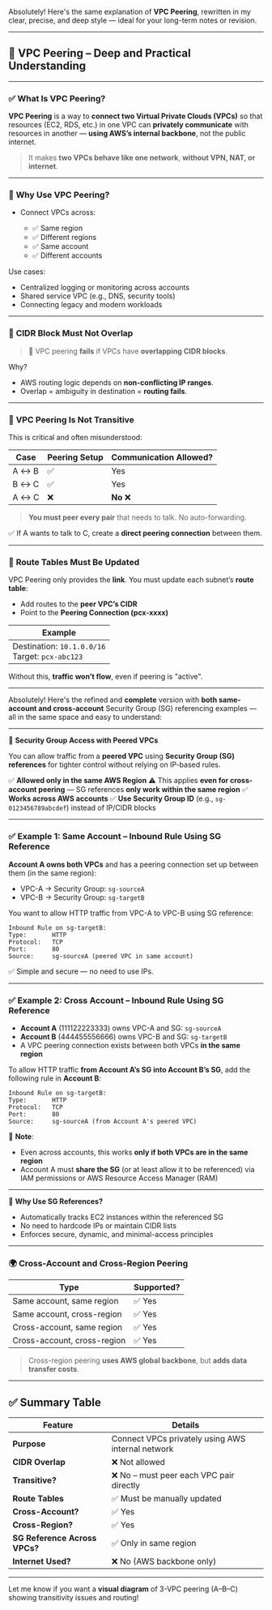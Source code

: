 Absolutely! Here's the same explanation of **VPC Peering**, rewritten in my clear, precise, and deep style — ideal for your long-term notes or revision.

---

## 🔗 **VPC Peering – Deep and Practical Understanding**

---

### ✅ **What Is VPC Peering?**

**VPC Peering** is a way to **connect two Virtual Private Clouds (VPCs)** so that resources (EC2, RDS, etc.) in one VPC can **privately communicate** with resources in another — **using AWS’s internal backbone**, not the public internet.

> It makes **two VPCs behave like one network**, **without VPN, NAT, or internet**.

---

### 🎯 **Why Use VPC Peering?**

* Connect VPCs across:

  * ✅ Same region
  * ✅ Different regions
  * ✅ Same account
  * ✅ Different accounts

Use cases:

* Centralized logging or monitoring across accounts
* Shared service VPC (e.g., DNS, security tools)
* Connecting legacy and modern workloads

---

### 📛 **CIDR Block Must Not Overlap**

> 🛑 VPC peering **fails** if VPCs have **overlapping CIDR blocks**.

Why?

* AWS routing logic depends on **non-conflicting IP ranges**.
* Overlap = ambiguity in destination = **routing fails**.

---

### 🔁 **VPC Peering Is Not Transitive**

This is critical and often misunderstood:

| Case  | Peering Setup | Communication Allowed? |
| ----- | ------------- | ---------------------- |
| A ↔ B | ✅             | Yes                    |
| B ↔ C | ✅             | Yes                    |
| A ↔ C | ❌             | **No** ❌               |

> **You must peer every pair** that needs to talk. No auto-forwarding.

✅ If A wants to talk to C, create a **direct peering connection** between them.

---

### 📜 **Route Tables Must Be Updated**

VPC Peering only provides the **link**.
You must update each subnet’s **route table**:

* Add routes to the **peer VPC’s CIDR**
* Point to the **Peering Connection (pcx-xxxx)**

| Example                                              |
| ---------------------------------------------------- |
| Destination: `10.1.0.0/16` <br> Target: `pcx-abc123` |

Without this, **traffic won’t flow**, even if peering is "active".

---

Absolutely! Here's the refined and **complete** version with **both same-account and cross-account** Security Group (SG) referencing examples — all in the same space and easy to understand:

---


🔐 **Security Group Access with Peered VPCs**

You can allow traffic from a **peered VPC** using **Security Group (SG) references** for tighter control without relying on IP-based rules.

✅ **Allowed only in the same AWS Region**
⚠️ This applies **even for cross-account peering** — SG references **only work within the same region**
✅ **Works across AWS accounts**
✅ **Use Security Group ID** (e.g., `sg-0123456789abcdef`) instead of IP/CIDR blocks

---

### ✅ Example 1: **Same Account – Inbound Rule Using SG Reference**

**Account A owns both VPCs** and has a peering connection set up between them (in the same region):

* VPC-A → Security Group: `sg-sourceA`
* VPC-B → Security Group: `sg-targetB`

You want to allow HTTP traffic from VPC-A to VPC-B using SG reference:

```
Inbound Rule on sg-targetB:
Type:       HTTP
Protocol:   TCP
Port:       80
Source:     sg-sourceA (peered VPC in same account)
```

✅ Simple and secure — no need to use IPs.

---

### ✅ Example 2: **Cross Account – Inbound Rule Using SG Reference**

* **Account A** (111122223333) owns VPC-A and SG: `sg-sourceA`
* **Account B** (444455556666) owns VPC-B and SG: `sg-targetB`
* A VPC peering connection exists between both VPCs **in the same region**

To allow HTTP traffic **from Account A’s SG into Account B’s SG**, add the following rule in **Account B**:

```
Inbound Rule on sg-targetB:
Type:       HTTP
Protocol:   TCP
Port:       80
Source:     sg-sourceA (from Account A's peered VPC)
```

📌 **Note**:

* Even across accounts, this works **only if both VPCs are in the same region**
* Account A must **share the SG** (or at least allow it to be referenced) via IAM permissions or AWS Resource Access Manager (RAM)

---

🔐 **Why Use SG References?**

* Automatically tracks EC2 instances within the referenced SG
* No need to hardcode IPs or maintain CIDR lists
* Enforces secure, dynamic, and minimal-access principles


---

### 🌍 **Cross-Account and Cross-Region Peering**

| Type                        | Supported? |
| --------------------------- | ---------- |
| Same account, same region   | ✅ Yes      |
| Same account, cross-region  | ✅ Yes      |
| Cross-account, same region  | ✅ Yes      |
| Cross-account, cross-region | ✅ Yes      |

> Cross-region peering **uses AWS global backbone**, but **adds data transfer costs**.

---

## ✅ Summary Table

| Feature                       | Details                                           |
| ----------------------------- | ------------------------------------------------- |
| **Purpose**                   | Connect VPCs privately using AWS internal network |
| **CIDR Overlap**              | ❌ Not allowed                                     |
| **Transitive?**               | ❌ No – must peer each VPC pair directly           |
| **Route Tables**              | ✅ Must be manually updated                        |
| **Cross-Account?**            | ✅ Yes                                             |
| **Cross-Region?**             | ✅ Yes                                             |
| **SG Reference Across VPCs?** | ✅ Only in same region                             |
| **Internet Used?**            | ❌ No (AWS backbone only)                          |

---

Let me know if you want a **visual diagram** of 3-VPC peering (A–B–C) showing transitivity issues and routing!
